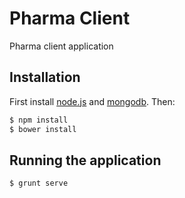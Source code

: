 # Pharma Client

Pharma client application

## Installation

First install [node.js](http://nodejs.org/) and [mongodb](http://www.mongodb.org/downloads). Then:

```sh
$ npm install
$ bower install
```

## Running the application

```sh
$ grunt serve
```